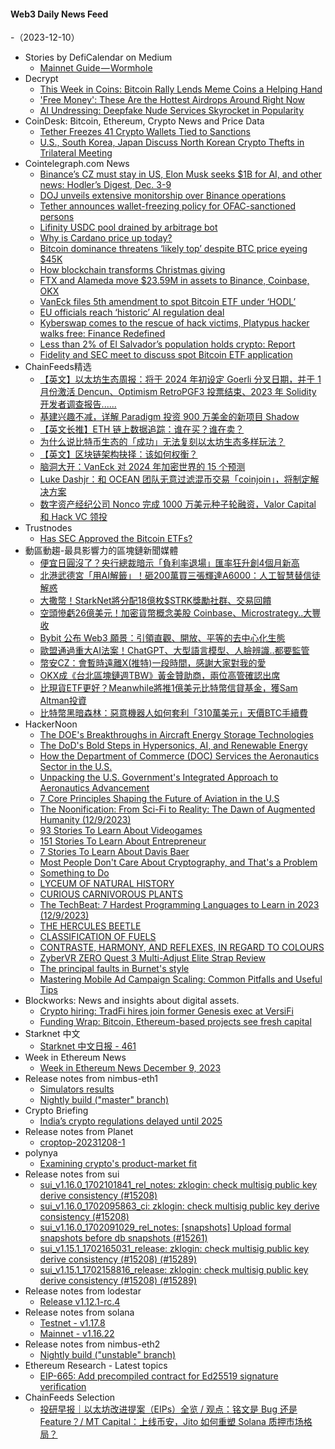 #### Web3 Daily News Feed
-（2023-12-10）

- Stories by DefiCalendar on Medium
  - [Mainnet Guide — Wormhole](https://medium.com/@CalendarDefi/mainnet-guide-wormhole-b87498e564dd?source=rss-4949be3a0c7a------2)
- Decrypt
  - [This Week in Coins: Bitcoin Rally Lends Meme Coins a Helping Hand](https://decrypt.co/209125/this-week-in-coins-bitcoin-rally-lends-meme-coins-a-helping-hand)
  - ['Free Money': These Are the Hottest Airdrops Around Right Now](https://decrypt.co/209179/free-money-hottest-airdrops-around-right-now)
  - [AI Undressing: Deepfake Nude Services Skyrocket in Popularity](https://decrypt.co/209181/ai-undressing-deepfake-nude-services-skyrocket-in-popularity)
- CoinDesk: Bitcoin, Ethereum, Crypto News and Price Data
  - [Tether Freezes 41 Crypto Wallets Tied to Sanctions](https://www.coindesk.com/business/2023/12/09/tether-freezes-41-crypto-wallets-tied-to-sanctions/?utm_medium=referral&utm_source=rss&utm_campaign=headlines)
  - [U.S., South Korea, Japan Discuss North Korean Crypto Thefts in Trilateral Meeting](https://www.coindesk.com/policy/2023/12/09/us-south-korea-japan-discuss-north-korean-crypto-thefts-in-trilateral-meeting/?utm_medium=referral&utm_source=rss&utm_campaign=headlines)
- Cointelegraph.com News
  - [Binance’s CZ must stay in US, Elon Musk seeks $1B for AI, and other news: Hodler’s Digest, Dec. 3-9](https://cointelegraph.com/magazine/binances-cz-stay-us-elon-musk-seeks-1b-ai-other-news-hodlers-digest-dec-3-9/)
  - [DOJ unveils extensive monitorship over Binance operations](https://cointelegraph.com/news/doj-unveils-extensive-monitorship-over-binance-operations)
  - [Tether announces wallet-freezing policy for OFAC-sanctioned persons](https://cointelegraph.com/news/tether-announces-wallet-freezing-policy-ofac-sanctioned)
  - [Lifinity USDC pool drained by arbitrage bot](https://cointelegraph.com/news/lifinity-usdc-pool-drained-arbitrage-bot)
  - [Why is Cardano price up today?](https://cointelegraph.com/news/why-is-cardano-price-up-today)
  - [Bitcoin dominance threatens ‘likely top’ despite BTC price eyeing $45K](https://cointelegraph.com/news/bitcoin-dominance-likely-top-btc-price-eyeing-45k)
  - [How blockchain transforms Christmas giving](https://cointelegraph.com/explained/how-blockchain-transforms-christmas-giving)
  - [FTX and Alameda move $23.59M in assets to Binance, Coinbase, OKX](https://cointelegraph.com/news/ftx-and-alameda-move-23-59m-in-assets-to-binance-coinbase-okx)
  - [VanEck files 5th amendment to spot Bitcoin ETF under ‘HODL’](https://cointelegraph.com/news/vaneck-files-fifth-amendment-for-spot-bitcoin-etf-under-hodl)
  - [EU officials reach ‘historic’ AI regulation deal](https://cointelegraph.com/news/eu-officials-reach-historic-ai-regulation-deal)
  - [Kyberswap comes to the rescue of hack victims, Platypus hacker walks free: Finance Redefined](https://cointelegraph.com/news/kyberswap-rescue-hack-victims-platypus-hacker-walks-free-finance-redefined)
  - [Less than 2% of El Salvador’s population holds crypto: Report](https://cointelegraph.com/news/el-salvador-population-crypto)
  - [Fidelity and SEC meet to discuss spot Bitcoin ETF application](https://cointelegraph.com/news/fidelity-sec-bitcoin-etf-application)
- ChainFeeds精选
  - [【英文】以太坊生态周报：将于 2024 年初设定 Goerli 分叉日期，并于 1 月份激活 Dencun、Optimism RetroPGF3 投票结束、2023 年 Solidity 开发者调查报告......](https://weekinethereumnews.com/week-in-ethereum-news-december-9-2023/)
  - [基建兴趣不减，详解 Paradigm 投资 900 万美金的新项目 Shadow](https://www.techflowpost.com/article/detail_14848.html)
  - [【英文长推】ETH 链上数据追踪：谁在买？谁在卖？](https://twitter.com/lookonchain/status/1732989615429374061)
  - [为什么说比特币生态的「成功」无法复刻以太坊生态多样玩法？](https://twitter.com/tmel0211/status/1733001724598874388)
  - [【英文】区块链架构抉择：该如何权衡？](https://dba.xyz/l1s-vs-l2s-rollups-vs-integrated-general-purpose-vs-app-specific/)
  - [脑洞大开：VanEck 对 2024 年加密世界的 15 个预测](https://foresightnews.pro/article/detail/48853)
  - [Luke Dashjr：和 OCEAN 团队无意过滤混币交易「coinjoin」，将制定解决方案](https://twitter.com/LukeDashjr/status/1733226675171962886)
  - [数字资产经纪公司 Nonco 完成 1000 万美元种子轮融资，Valor Capital 和 Hack VC 领投](https://www.coindesk.com/business/2023/12/08/digital-asset-brokerage-firm-nonco-raises-10m-seed-funding-led-by-valor-capital-hack-vc/)
- Trustnodes
  - [Has SEC Approved the Bitcoin ETFs?](https://www.trustnodes.com/2023/12/09/has-sec-approved-the-bitcoin-etfs)
- 動區動趨-最具影響力的區塊鏈新聞媒體
  - [便宜日圓沒了？央行總裁暗示「負利率退場」匯率狂升創4個月新高](https://www.blocktempo.com/yen-set-for-biggest-one-day-jump-since-jan/)
  - [北港武德宮「用AI解籤」！砸200萬買三張輝達A6000：人工智慧替信徒解惑](https://www.blocktempo.com/beigang-wude-temple-use-nvidia-rtx-a6000-48g/)
  - [大撒幣！StarkNet將分配18億枚$STRK獎勵社群、交易回饋](https://www.blocktempo.com/starknet-foundation-to-distribute-1-8-billion-strk-tokens/)
  - [空頭慘虧26億美元！加密貨幣概念美股 Coinbase、Microstrategy..大豐收](https://www.blocktempo.com/crypto-stock-short-sellers-have-lost-2-6-billion-since-bitcoin-bull-run/)
  - [Bybit 公布 Web3 願景：引領直觀、開放、平等的去中心化生態](https://www.blocktempo.com/bybit-unveils-its-web3-vision/)
  - [歐盟通過重大AI法案！ChatGPT、大型語言模型、人臉辨識..都要監管](https://www.blocktempo.com/eu-strikes-deal-on-landmark-ai-law/)
  - [幣安CZ：會暫時遠離X(推特)一段時間，感謝大家對我的愛](https://www.blocktempo.com/cz-said-will-try-to-stay-off-twitter-for-a-while/)
  - [OKX成《台北區塊鏈週TBW》黃金贊助商，兩位高管確認出席](https://www.blocktempo.com/okx-announce-gold-sponsor-taipei-blockchain-week/)
  - [比現貨ETF更好？Meanwhile將推1億美元比特幣信貸基金，獲Sam Altman投資](https://www.blocktempo.com/sam-altman-backed-crypto-startup-meanwhile-plans-to-raise-100-million-bitcoin-private-credit-fund/)
  - [比特幣黑暗森林：惡意機器人如何套利「310萬美元」天價BTC手續費](https://www.blocktempo.com/bitcoin-is-also-a-dark-forest/)
- HackerNoon
  - [The DOE's Breakthroughs in Aircraft Energy Storage Technologies](https://hackernoon.com/the-does-breakthroughs-in-aircraft-energy-storage-technologies?source=rss)
  - [The DoD's Bold Steps in Hypersonics, AI, and Renewable Energy](https://hackernoon.com/the-dods-bold-steps-in-hypersonics-ai-and-renewable-energy?source=rss)
  - [How the Department of Commerce (DOC) Services the Aeronautics Sector in the U.S.](https://hackernoon.com/how-the-department-of-commerce-doc-services-the-aeronautics-sector-in-the-us?source=rss)
  - [Unpacking the U.S. Government's Integrated Approach to Aeronautics Advancement](https://hackernoon.com/unpacking-the-us-governments-integrated-approach-to-aeronautics-advancement?source=rss)
  - [7 Core Principles Shaping the Future of Aviation in the U.S](https://hackernoon.com/7-core-principles-shaping-the-future-of-aviation-in-the-us?source=rss)
  - [The Noonification: From Sci-Fi to Reality: The Dawn of Augmented Humanity (12/9/2023)](https://hackernoon.com/12-9-2023-noonification?source=rss)
  - [93 Stories To Learn About Videogames](https://hackernoon.com/93-stories-to-learn-about-videogames?source=rss)
  - [151 Stories To Learn About Entrepreneur](https://hackernoon.com/151-stories-to-learn-about-entrepreneur?source=rss)
  - [7 Stories To Learn About Davis Baer](https://hackernoon.com/7-stories-to-learn-about-davis-baer?source=rss)
  - [Most People Don't Care About Cryptography, and That's a Problem](https://hackernoon.com/most-people-dont-care-about-cryptography-and-thats-a-problem?source=rss)
  - [Something to Do](https://hackernoon.com/something-to-do?source=rss)
  - [LYCEUM OF NATURAL HISTORY](https://hackernoon.com/lyceum-of-natural-history?source=rss)
  - [CURIOUS CARNIVOROUS PLANTS](https://hackernoon.com/curious-carnivorous-plants?source=rss)
  - [The TechBeat: 7 Hardest Programming Languages to Learn in 2023 (12/9/2023)](https://hackernoon.com/12-9-2023-techbeat?source=rss)
  - [THE HERCULES BEETLE](https://hackernoon.com/the-hercules-beetle?source=rss)
  - [CLASSIFICATION OF FUELS](https://hackernoon.com/classification-of-fuels?source=rss)
  - [CONTRASTE, HARMONY, AND REFLEXES, IN REGARD TO COLOURS](https://hackernoon.com/contraste-harmony-and-reflexes-in-regard-to-colours?source=rss)
  - [ZyberVR ZERO Quest 3 Multi-Adjust Elite Strap Review](https://hackernoon.com/zybervr-zero-quest-3-multi-adjust-elite-strap-review?source=rss)
  - [The principal faults in Burnet's style](https://hackernoon.com/the-principal-faults-in-burnets-style?source=rss)
  - [Mastering Mobile Ad Campaign Scaling: Common Pitfalls and Useful Tips](https://hackernoon.com/mastering-mobile-ad-campaign-scaling-common-pitfalls-and-useful-tips?source=rss)
- Blockworks: News and insights about digital assets.
  - [Crypto hiring: TradFi hires join former Genesis exec at VersiFi](https://blockworks.co/news/tradfi-hires-join-versifi)
  - [Funding Wrap: Bitcoin, Ethereum-based projects see fresh capital](https://blockworks.co/news/bitcoin-ethereum-project-funding)
- Starknet 中文
  - [Starknet 中文日报 - 461](https://starknetzh.substack.com/p/starknet-461)
- Week in Ethereum News
  - [Week in Ethereum News  December 9, 2023](https://weekinethereumnews.com/week-in-ethereum-news-december-9-2023/)
- Release notes from nimbus-eth1
  - [Simulators results](https://github.com/status-im/nimbus-eth1/releases/tag/sim-stat)
  - [Nightly build ("master" branch)](https://github.com/status-im/nimbus-eth1/releases/tag/nightly)
- Crypto Briefing
  - [India’s crypto regulations delayed until 2025](https://cryptobriefing.com/indias-crypto-regulations-delayed-until-2025/?utm_source=feed&utm_medium=rss)
- Release notes from Planet
  - [croptop-20231208-1](https://github.com/Planetable/Planet/releases/tag/croptop-20231208-1)
- polynya
  - [Examining crypto's product-market fit](https://polynya.mirror.xyz/Gbd0BKCDM9mG9wqZg9Hd1wLwwS3sbfUi31ZK786YQRU)
- Release notes from sui
  - [sui_v1.16.0_1702101841_rel_notes: zklogin: check multisig public key derive consistency (#15208)](https://github.com/MystenLabs/sui/releases/tag/sui_v1.16.0_1702101841_rel_notes)
  - [sui_v1.16.0_1702095863_ci: zklogin: check multisig public key derive consistency (#15208)](https://github.com/MystenLabs/sui/releases/tag/sui_v1.16.0_1702095863_ci)
  - [sui_v1.16.0_1702091029_rel_notes: [snapshots] Upload formal snapshots before db snapshots (#15261)](https://github.com/MystenLabs/sui/releases/tag/sui_v1.16.0_1702091029_rel_notes)
  - [sui_v1.15.1_1702165031_release: zklogin: check multisig public key derive consistency (#15208) (#15289)](https://github.com/MystenLabs/sui/releases/tag/sui_v1.15.1_1702165031_release)
  - [sui_v1.15.1_1702158816_release: zklogin: check multisig public key derive consistency (#15208) (#15289)](https://github.com/MystenLabs/sui/releases/tag/sui_v1.15.1_1702158816_release)
- Release notes from lodestar
  - [Release v1.12.1-rc.4](https://github.com/ChainSafe/lodestar/releases/tag/v1.12.1-rc.4)
- Release notes from solana
  - [Testnet - v1.17.8](https://github.com/solana-labs/solana/releases/tag/v1.17.8)
  - [Mainnet - v1.16.22](https://github.com/solana-labs/solana/releases/tag/v1.16.22)
- Release notes from nimbus-eth2
  - [Nightly build ("unstable" branch)](https://github.com/status-im/nimbus-eth2/releases/tag/nightly)
- Ethereum Research - Latest topics
  - [EIP-665: Add precompiled contract for Ed25519 signature verification](https://ethresear.ch/t/eip-665-add-precompiled-contract-for-ed25519-signature-verification/17689)
- ChainFeeds Selection
  - [投研早报｜以太坊改进提案（EIPs）全览 / 观点：铭文是 Bug 还是 Feature？/ MT Capital：上线币安，Jito 如何重塑 Solana 质押市场格局？](https://substack.chainfeeds.xyz/p/eips-bug-feature-mt-capitaljito-solana)
